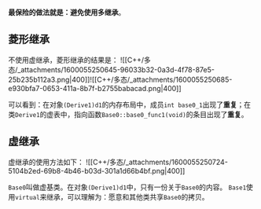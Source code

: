 **最保险的做法就是：避免使用多继承**。

## 菱形继承
不使用虚继承，菱形继承的结果是：
![[C++/多态/_attachments/1600055250645-96033b32-0a3d-4f78-87e5-25b235b112a3.png|400]]![[C++/多态/_attachments/1600055250685-e930bfa7-0653-411a-8b7f-b2755babacad.png|400]]

可以看到：在对象`(Derive1)d1`的内存布局中，成员`int base0_1`出现了**重复**；在类`Derive1`的虚表中，指向函数`Base0::base0_func1(void)`的条目出现了**重复**。

## 虚继承
虚继承的使用方法如下：
![[C++/多态/_attachments/1600055250724-5104b2ed-69b8-4b46-b03d-301a1d66b4bf.png|400]]

`Base0`叫做虚基类。在对象`(Derive1)d1`中，只有一份关于`Base0`的内容。
`Base1`使用`virtual`来继承，可以理解为：愿意和其他类共享`Base0`的拷贝。

